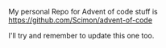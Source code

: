 My personal Repo for Advent of code stuff is https://github.com/Scimon/advent-of-code

I'll try and remember to update this one too.
